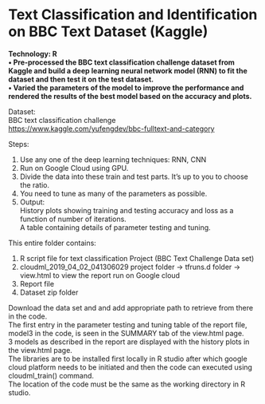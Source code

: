 # Text Classification and Identification on BBC Text Dataset (Kaggle)
**Technology: R<br>
•	Pre-processed the BBC text classification challenge dataset from Kaggle and build a deep learning neural network model (RNN) to fit the dataset and then test it on the test dataset.<br>
•	Varied the parameters of the model to improve the performance and rendered the results of the best model based on the accuracy and plots.<br>**

Dataset:<br>
BBC text classification challenge<br>
https://www.kaggle.com/yufengdev/bbc-fulltext-and-category<br>

Steps:<br>
1. Use any one of the deep learning techniques: RNN, CNN<br>
2. Run on Google Cloud using GPU.<br>
3. Divide the data into these train and test parts. It’s up to you to choose the ratio.<br>
4. You need to tune as many of the parameters as possible. <br>
5. Output:<br>
   History plots showing training and testing accuracy and loss as a function of number of iterations. <br>
   A table containing details of parameter testing and tuning.<br>

This entire folder contains:<br>

1. R script file for text classification Project (BBC Text Challenge Data set)<br>
2. cloudml_2019_04_02_041306029 project folder -> tfruns.d folder -> view.html to view the report run on Google cloud<br>
3. Report file<br>
4. Dataset zip folder <br>

Download the data set and and add appropriate path to retrieve from there in the code.<br>
The first entry in the parameter testing and tuning table of the report file, model3 in the code, is seen in the SUMMARY tab of the view.html page.<br>
3 models as described in the report are displayed with the history plots in the view.html page.<br>
The libraries are to be installed first locally in R studio after which google cloud platform needs to be initiated and then the code can executed using cloudml_train() command.<br>
The location of the code must be the same as the working directory in R studio.<br>

